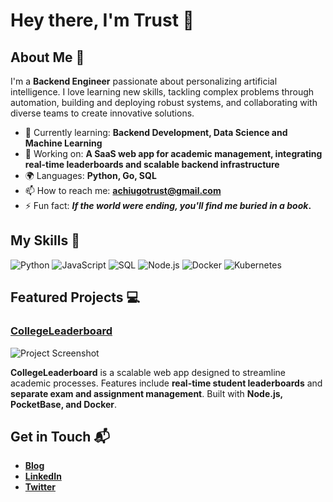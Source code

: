 # Hey there, I'm Trust 👋

## About Me 🚀

I'm a **Backend Engineer** passionate about personalizing artificial intelligence. I love learning new skills, tackling complex problems through automation, building and deploying robust systems, and collaborating with diverse teams to create innovative solutions.

- 🌱 Currently learning: **Backend Development, Data Science and Machine Learning**
- 🔭 Working on: **A SaaS web app for academic management, integrating real-time leaderboards and scalable backend infrastructure**
- 🌍 Languages: **Python, Go, SQL**
- 📫 How to reach me: **achiugotrust@gmail.com**
- ⚡ Fun fact: **_If the world were ending, you'll find me buried in a book_.**

## My Skills 🧠

![Python](https://img.shields.io/badge/-Python-3776AB?style=flat-square\&logo=python\&logoColor=white)
![JavaScript](https://img.shields.io/badge/-JavaScript-F7DF1E?style=flat-square\&logo=javascript\&logoColor=black)
![SQL](https://img.shields.io/badge/-SQL-4479A1?style=flat-square\&logo=postgresql\&logoColor=white)
![Node.js](https://img.shields.io/badge/-Node.js-339933?style=flat-square\&logo=node.js\&logoColor=white)
![Docker](https://img.shields.io/badge/-Docker-2496ED?style=flat-square\&logo=docker\&logoColor=white)
![Kubernetes](https://img.shields.io/badge/-Kubernetes-326CE5?style=flat-square\&logo=kubernetes\&logoColor=white)


## Featured Projects 💻

###  [CollegeLeaderboard]([project_link](https://college-leaderboard-ie1l2r6hh-achiugotrusts-projects.vercel.app/))

![Project Screenshot](project_screenshot_url)

**CollegeLeaderboard** is a scalable web app designed to streamline academic processes. Features include **real-time student leaderboards** and **separate exam and assignment management**. Built with **Node.js, PocketBase, and Docker**.


## Get in Touch 📬

- **[Blog](https://medium.com/@achiugotrust)**
- **[LinkedIn](https://www.linkedin.com/in/trust-achiugo/)**
- **[Twitter](https://x.com/Trust05022002)**


